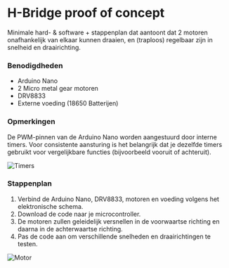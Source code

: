 # H-Bridge proof of concept

Minimale hard- & software + stappenplan dat aantoont dat 2 motoren onafhankelijk van elkaar kunnen draaien, en (traploos) regelbaar zijn in snelheid en draairichting.

### Benodigdheden
- Arduino Nano
- 2 Micro metal gear motoren
- DRV8833
- Externe voeding (18650 Batterijen)

### Opmerkingen
De PWM-pinnen van de Arduino Nano worden aangestuurd door interne timers. Voor consistente aansturing is het belangrijk dat je dezelfde timers gebruikt voor vergelijkbare functies (bijvoorbeeld vooruit of achteruit).

![Timers](https://github.com/user-attachments/assets/b6f567d9-8d86-423b-8d85-29b7b3617908)

### Stappenplan
1. Verbind de Arduino Nano, DRV8833, motoren en voeding volgens het elektronische schema.
2. Download de code naar je microcontroller.
3. De motoren zullen geleidelijk versnellen in de voorwaartse richting en daarna in de achterwaartse richting.
4. Pas de code aan om verschillende snelheden en draairichtingen te testen.

![Motor](https://github.com/user-attachments/assets/88b34b6b-6b63-43a5-b84d-b72d0f8fbc60)
